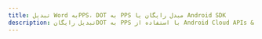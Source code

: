 ---title: تبدیل Word بهPPS، DOT به PPS مبدل رایگان یا Android SDKdescription: تبدیل رایگانDOT به PPS با استفاده از Android Cloud APIs & SDK. همچنین اسناد Microsoft Word و OpenOffice را در Cloud ایجاد، ویرایش و رندر کنید.---